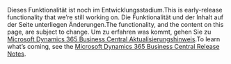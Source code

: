 <span data-ttu-id="304ba-101">Dieses Funktionalität ist noch im Entwicklungsstadium.</span><span class="sxs-lookup"><span data-stu-id="304ba-101">This is early-release functionality that we’re still working on.</span></span> <span data-ttu-id="304ba-102">Die Funktionalität und der Inhalt auf der Seite unterliegen Änderungen.</span><span class="sxs-lookup"><span data-stu-id="304ba-102">The functionality, and the content on this page, are subject to change.</span></span> <span data-ttu-id="304ba-103">Um zu erfahren was kommt, gehen Sie zu [Microsoft Dynamics 365 Business Central Aktualisierungshinweis](https://go.microsoft.com/fwlink/?linkid=2047422).</span><span class="sxs-lookup"><span data-stu-id="304ba-103">To learn what’s coming, see the [Microsoft Dynamics 365 Business Central Release Notes](https://go.microsoft.com/fwlink/?linkid=2047422).</span></span>
